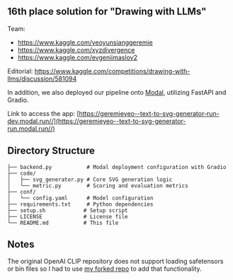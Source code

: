 ## 16th place solution for "Drawing with LLMs"

Team:
- https://www.kaggle.com/yeoyunsianggeremie
- https://www.kaggle.com/xyzdivergence
- https://www.kaggle.com/evgeniimaslov2

Editorial: https://www.kaggle.com/competitions/drawing-with-llms/discussion/581094

In addition, we also deployed our pipeline onto [Modal](https://modal.com/), utilizing FastAPI and Gradio.

Link to access the app: [https://geremieyeo--text-to-svg-generator-run-dev.modal.run//](https://geremieyeo--text-to-svg-generator-run.modal.run//)

## Directory Structure

```
├── backend.py           # Modal deployment configuration with Gradio
├── code/
│   ├── svg_generator.py # Core SVG generation logic
│   └── metric.py        # Scoring and evaluation metrics
├── conf/
│   └── config.yaml      # Model configuration
├── requirements.txt     # Python dependencies
├── setup.sh            # Setup script
├── LICENSE             # License file
└── README.md           # This file
```

## Notes
The original OpenAI CLIP repository does not support loading safetensors or bin files so I had to use [my forked repo](https://github.com/bogoconic1/CLIP) to add that functionality. 

